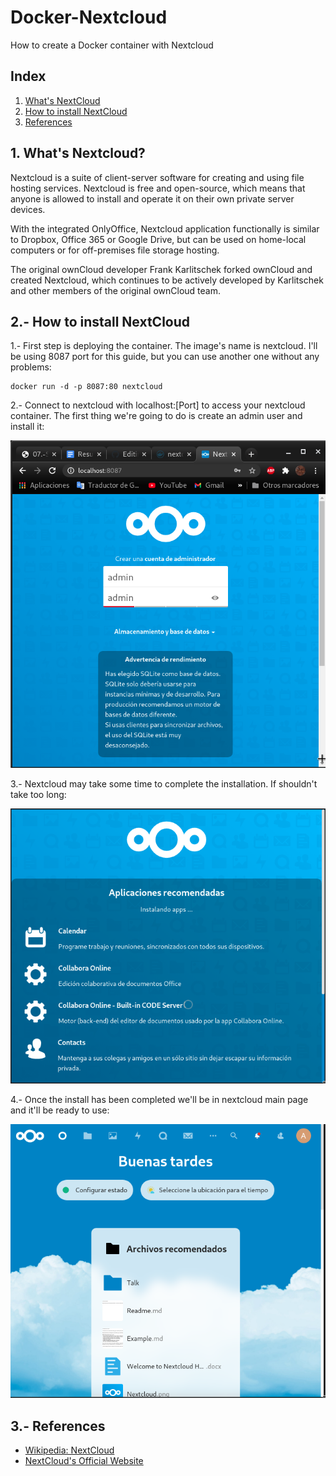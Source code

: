 # Docker-Nextcloud
How to create a Docker container with Nextcloud

## Index

1. [What's NextCloud](#what)
2. [How to install NextCloud](#install)
3. [References](#references)

<a name="what"></a>
## 1. What's Nextcloud?

Nextcloud is a suite of client-server software for creating and using file hosting services. Nextcloud is free and open-source, which means that anyone is allowed to install and operate it on their own private server devices.

With the integrated OnlyOffice, Nextcloud application functionally is similar to Dropbox, Office 365 or Google Drive, but can be used on home-local computers or for off-premises file storage hosting.

The original ownCloud developer Frank Karlitschek forked ownCloud and created Nextcloud, which continues to be actively developed by Karlitschek and other members of the original ownCloud team.

<a name="install"></a>
## 2.- How to install NextCloud

1.- First step is deploying the container. The image's name is nextcloud. I'll be using 8087 port for this guide, but you can use another one without any problems:

```
docker run -d -p 8087:80 nextcloud
```

2.- Connect to nextcloud with localhost:[Port] to access your nextcloud container. The first thing we're going to do is create an admin user and install it:

![/images/4a.png](/images/4a.png)

3.- Nextcloud may take some time to complete the installation. If shouldn't take too long:

![/images/4.png](/images/4b.png)

4.- Once the install has been completed we'll be in nextcloud main page and it'll be ready to use:

![/images/4c.png](/images/4c.png)

<a name="references"></a>
## 3.- References

- [Wikipedia: NextCloud](https://en.wikipedia.org/wiki/Nextcloud)
- [NextCloud's Official Website](https://nextcloud.com/)
